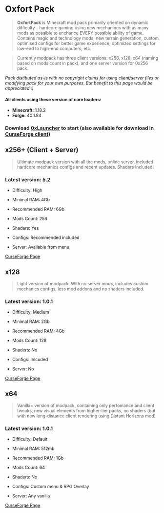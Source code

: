 # Oxfort Pack


> **OxfortPack** is Minecraft mod pack primarily oriented on dynamic difficulty - hardcore gaming using new mechanincs with as many mods as possible to enchance EVERY possible ability of game. Contains magic and technology mods, new terrain generation, custom optimised configs for better game experience, optimized settings for low-end to high-end computers, etc.

> Currently modpack has three client versions: x256, x128, x64 (naming based on mods count in pack), and one server version for 0x256 pack.

*Pack distibuted as-is with no copyright claims for using client/server files or modifying pack 
for your own purposes. 
But benefit to this page would be appreciated :)*

#### All clients using these version of core loaders:
* **Minecraft**: 1.18.2
* **Forge:** 40.1.84

### Download [0xLauncher](https://oxlauncher.ru/) to start (also available for download in [CurseForge client](https://download.curseforge.com/))

## x256+ (Client + Server)

> Ultimate modpack version with all the mods, online server, included hardcore mechanics configs and recent updates. Shaders included!

### Latest version: [5.2](https://github.com/Proxwian/oxtopackmc/blob/main/CHANGELOG.md)

* Difficulty: High

* Minimal RAM: 4Gb

* Recommended RAM: 6Gb

* Mods Count: 256

* Shaders: Yes

* Configs: Recommended included

* Server: Available from menu

[CurseForge Page](https://www.curseforge.com/minecraft/modpacks/oxfortpack)


## x128

> Light version of modpack. With no server mods, includes custom mechanics configs, less mod addons and no shaders included.

### Latest version: 1.0.1

* Difficulty: Medium

* Minimal RAM: 2Gb

* Recommended RAM: 4Gb

* Mods Count: 128

* Shaders: No

* Configs: Inlcuded

* Server: No


[CurseForge Page](https://www.curseforge.com/minecraft/modpacks/oxfortpack-x128)


## x64

> Vanilla+ version of modpack, containing only perfomance and client tweaks, new visual elements from higher-tier packs, no shaders (but with new long-distance client rendering using Distant Horizons mod)

### Latest version: 1.0.1

* Difficulty: Default

* Minimal RAM: 512mb

* Recommended RAM: 1Gb

* Mods Count: 64

* Shaders: No

* Configs: Custom menu & RPG Overlay

* Server: Any vanilla


[CurseForge Page](https://www.curseforge.com/minecraft/modpacks/oxfortpack-x64)
